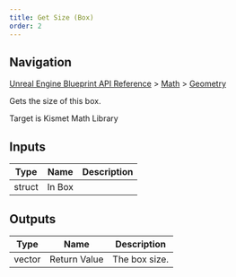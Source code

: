 ```yaml
---
title: Get Size (Box)
order: 2
---
```

## Navigation

[Unreal Engine Blueprint API Reference](https://dev.epicgames.com/documentation/en-us/unreal-engine/BlueprintAPI) > [Math](https://dev.epicgames.com/documentation/en-us/unreal-engine/BlueprintAPI/Math) > [Geometry](https://dev.epicgames.com/documentation/en-us/unreal-engine/BlueprintAPI/Math/Geometry)

Gets the size of this box.

Target is Kismet Math Library

## Inputs

| Type | Name | Description |
| --- | --- | --- |
| struct | In Box |  |

## Outputs

| Type | Name | Description |
| --- | --- | --- |
| vector | Return Value | The box size. |
